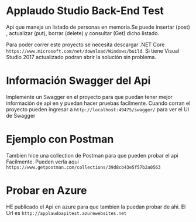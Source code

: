 # Applaudo Studio Back-End Test

 Api que maneja un listado de personas en memoria.Se puede insertar (post) , actualizar (put), borrar (delete) y consultar (Get) dicho listado.
 
 Para poder correr este proyecto se necesita descargar .NET Core ``` https://www.microsoft.com/net/download/Windows/build ```. Si tiene Visual Studio 2017 actualizado podran abrir la solución sin problema.


# Información Swagger del Api
 
 Implemente un Swagger en el proyecto para que puedan tener mejor información de api en y puedan hacer pruebas facilmente.
 Cuando corran el proyecto pueden ingresar a ``` http://localhost:49475/swagger/ ``` para ver el UI de Swagger
 
# Ejemplo con Postman

Tambien hice una collection de Postman para que pueden probar el api Facilmente. Pueden verla aqui  ``` ``` ```https://www.getpostman.com/collections/39d8cb43e5f57b2a0563 ```

# Probar en Azure

HE publicado el Api en azure para que tambien la puedan probar de ahi. El Url es 
```http://applaudoapitest.azurewebsites.net```

 
